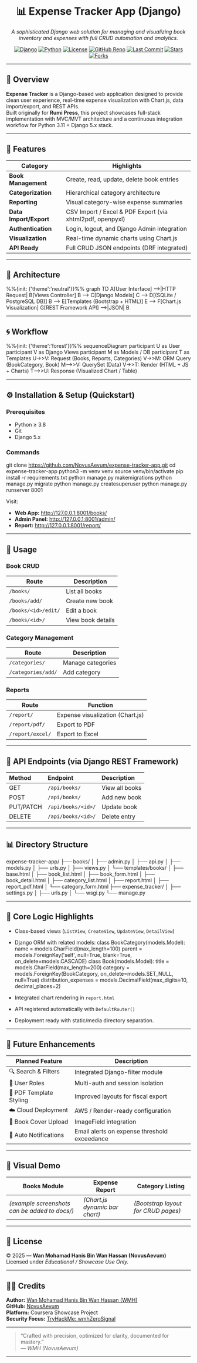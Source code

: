 
<!-- ============================================================= -->
<!-- COURSERA.PROJECT by NovusAevum (WMH) - Expense Tracker App    -->
<!-- ============================================================= -->

<div align="center">

# 📊 Expense Tracker App (Django)
_A sophisticated Django web solution for managing and visualizing book inventory and expenses with full CRUD automation and analytics._

[![Django](https://img.shields.io/badge/Django-5.2.7-0C4B33?logo=django&logoColor=white)](https://www.djangoproject.com/)
[![Python](https://img.shields.io/badge/Python-3.11-3776AB?logo=python&logoColor=white)](https://www.python.org/)
[![License](https://img.shields.io/badge/License-Education-green)](#license)
[![GitHub Repo](https://img.shields.io/badge/GitHub-NovusAevum-blue?logo=github)](https://github.com/NovusAevum)
[![Last Commit](https://img.shields.io/github/last-commit/NovusAevum/expense-tracker-app.svg?logo=git)](https://github.com/NovusAevum/expense-tracker-app/commits/main)
[![Stars](https://img.shields.io/github/stars/NovusAevum/expense-tracker-app.svg?style=social)](https://github.com/NovusAevum/expense-tracker-app/stargazers)
[![Forks](https://img.shields.io/github/forks/NovusAevum/expense-tracker-app.svg?style=social)](https://github.com/NovusAevum/expense-tracker-app/network/members)

</div>

---

## 🧭 Overview

**Expense Tracker** is a Django-based web application designed to provide clean user experience, real-time expense visualization with Chart.js, data import/export, and REST APIs.  
Built originally for **Rumi Press**, this project showcases full-stack implementation with MVC/MVT architecture and a continuous integration workflow for Python 3.11 + Django 5.x stack.

---

## 🌟 Features

| Category | Highlights |
|-----------|-------------|
| **Book Management** | Create, read, update, delete book entries |
| **Categorization** | Hierarchical category architecture |
| **Reporting** | Visual category-wise expense summaries |
| **Data Import/Export** | CSV Import / Excel & PDF Export (via xhtml2pdf, openpyxl) |
| **Authentication** | Login, logout, and Django Admin integration |
| **Visualization** | Real-time dynamic charts using Chart.js |
| **API Ready** | Full CRUD JSON endpoints (DRF integrated) |

---

## 🧱 Architecture

%%{init: {'theme':'neutral'}}%%
graph TD
A[User Interface] -->|HTTP Request| B[Views Controller]
B --> C[Django Models]
C --> D[(SQLite / PostgreSQL DB)]
B --> E[Templates (Bootstrap + HTML)]
E --> F[Chart.js Visualization]
G[REST Framework API] -->|JSON| B


---

## 🌀 Workflow

%%{init: {'theme':'forest'}}%%
sequenceDiagram
participant U as User
participant V as Django Views
participant M as Models / DB
participant T as Templates
U->>V: Request (Books, Reports, Categories)
V->>M: ORM Query (BookCategory, Book)
M-->>V: QuerySet (Data)
V->>T: Render (HTML + JS + Charts)
T-->>U: Response (Visualized Chart / Table)


---

## ⚙️ Installation & Setup (Quickstart)

### Prerequisites
- Python ≥ 3.8
- Git
- Django 5.x

### Commands

git clone https://github.com/NovusAevum/expense-tracker-app.git
cd expense-tracker-app
python3 -m venv venv
source venv/bin/activate
pip install -r requirements.txt
python manage.py makemigrations
python manage.py migrate
python manage.py createsuperuser
python manage.py runserver 8001


Visit:
- **Web App:** http://127.0.0.1:8001/books/  
- **Admin Panel:** http://127.0.0.1:8001/admin/  
- **Report:** http://127.0.0.1:8001/report/

---

## 📘 Usage

### Book CRUD
| Route | Description |
|--------|--------------|
| `/books/` | List all books |
| `/books/add/` | Create new book |
| `/books/<id>/edit/` | Edit a book |
| `/books/<id>/` | View book details |

### Category Management
| Route | Description |
|--------|--------------|
| `/categories/` | Manage categories |
| `/categories/add/` | Add category |

### Reports
| Route | Function |
|--------|----------|
| `/report/` | Expense visualization (Chart.js) |
| `/report/pdf/` | Export to PDF |
| `/report/excel/` | Export to Excel |

---

## 🧰 API Endpoints (via Django REST Framework)

| Method | Endpoint | Description |
|:-------|:----------|:-------------|
| GET | `/api/books/` | View all books |
| POST | `/api/books/` | Add new book |
| PUT/PATCH | `/api/books/<id>/` | Update book |
| DELETE | `/api/books/<id>/` | Delete entry |

---

## 📊 Directory Structure

expense-tracker-app/
├── books/
│ ├── admin.py
│ ├── api.py
│ ├── models.py
│ ├── urls.py
│ ├── views.py
│ └── templates/books/
│ ├── base.html
│ ├── book_list.html
│ ├── book_form.html
│ ├── book_detail.html
│ ├── category_list.html
│ ├── report.html
│ ├── report_pdf.html
│ └── category_form.html
├── expense_tracker/
│ ├── settings.py
│ ├── urls.py
│ └── wsgi.py
└── manage.py


---

## 🧠 Core Logic Highlights

- Class-based views (`ListView`, `CreateView`, `UpdateView`, `DetailView`)
- Django ORM with related models:
class BookCategory(models.Model):
name = models.CharField(max_length=100)
parent = models.ForeignKey('self', null=True, blank=True, on_delete=models.CASCADE)
class Book(models.Model):
title = models.CharField(max_length=200)
category = models.ForeignKey(BookCategory, on_delete=models.SET_NULL, null=True)
distribution_expenses = models.DecimalField(max_digits=10, decimal_places=2)

- Integrated chart rendering in `report.html`  
- API registered automatically with `DefaultRouter()`  
- Deployment ready with static/media directory separation.  

---

## 🔮 Future Enhancements

| Planned Feature | Description |
|-----------------|--------------|
| 🔍 Search & Filters | Integrated Django-filter module |
| 🔐 User Roles | Multi-auth and session isolation |
| 🧾 PDF Template Styling | Improved layouts for fiscal export |
| ☁️ Cloud Deployment | AWS / Render-ready configuration |
| 📸 Book Cover Upload | ImageField integration |
| 🧾 Auto Notifications | Email alerts on expense threshold exceedance |

---

## 🎨 Visual Demo

| Books Module | Expense Report | Category Listing |
|---------------|----------------|------------------|
| *(example screenshots can be added to docs/)* | *(Chart.js dynamic bar chart)* | *(Bootstrap layout for CRUD pages)* |

---

## 🧾 License
© 2025 — **Wan Mohamad Hanis Bin Wan Hassan (NovusAevum)**  
Licensed under *Educational / Showcase Use Only.*

---

## 👨‍💻 Credits

**Author:** [Wan Mohamad Hanis Bin Wan Hassan (WMH)](https://www.linkedin.com/in/wanmohamadhanis)  
**GitHub:** [NovusAevum](https://github.com/NovusAevum)  
**Platform:** Coursera Showcase Project  
**Security Focus:** [TryHackMe: wmhZeroSignal](https://tryhackme.com/p/wmhZeroSignal)

---

> “Crafted with precision, optimized for clarity, documented for mastery.”  
> — *WMH (NovusAevum)*

---
